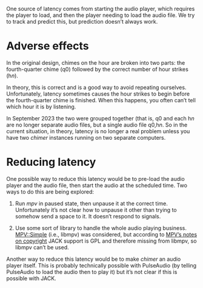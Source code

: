 One source of latency comes from starting the audio player,
which requires the player to load,
and then the player needing to load the audio file.
We try to track and predict this, but prediction doesn’t always work.

Adverse effects
===============
In the original design, chimes on the hour
are broken into two parts:
the fourth-quarter chime (q0) followed by the correct number of hour strikes (h<i>n</i>).

In theory, this is correct and is a good way to avoid repeating ourselves.
Unfortunately, latency sometimes causes the hour strikes to begin before the fourth-quarter chime is finished.
When this happens, you often can’t tell which hour it is by listening.

In September 2023 the two were grouped together
(that is, q0 and each h<i>n</i> are no longer separate audio files,
but a single audio file q0,h<i>n</i>.
So in the current situation, in theory,
latency is no longer a real problem
unless you have two *chimer* instances running on two separate computers.

Reducing latency
================

One possible way to reduce this latency would be to pre-load the audio player
and the audio file, then start the audio at the scheduled time.
Two ways to do this are being explored:

1. Run *mpv* in paused state, then unpause it at the correct time.
Unfortunately it’s not clear how to unpause it other than trying to somehow send a space to it.
It doesn’t respond to signals.

2. Use some sort of library to handle the whole audio playing business.
[MPV::Simple](https://metacpan.org/pod/MPV::Simple) (i.e., libmpv) was considered,
but according to [MPV’s notes on copyright](https://github.com/mpv-player/mpv/blob/master/Copyright)
JACK support is GPL and therefore missing from libmpv,
so libmpv can’t be used.

Another way to reduce this latency would be to make *chimer* an audio player itself.
This is probably technically possible with PulseAudio (by telling PulseAudio to load the audio then to play it)
but it’s not clear if this is possible with JACK.
